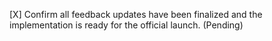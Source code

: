 [X] Confirm all feedback updates have been finalized and the implementation is ready for the official launch. (Pending)